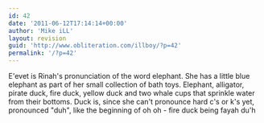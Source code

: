 ```yaml
---
id: 42
date: '2011-06-12T17:14:14+00:00'
author: 'Mike iLL'
layout: revision
guid: 'http://www.obliteration.com/illboy/?p=42'
permalink: '/?p=42'
---
```


E'evet is Rinah's pronunciation of the word elephant. She has a little blue elephant as part of her small collection of bath toys. Elephant, alligator, pirate duck, fire duck, yellow duck and two whale cups that sprinkle water from their bottoms. Duck is, since she can't pronounce hard c's or k's yet, pronounced "duh", like the beginning of oh oh - fire duck being fayah du'h